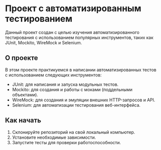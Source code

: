 # Проект с автоматизированным тестированием

Данный проект создан с целью изучения автоматизированного тестирования с использованием популярных инструментов, таких как JUnit, Mockito, WireMock и Selenium.

## О проекте

В этом проекте практикуемся в написании автоматизированных тестов с использованием следующих инструментов:

- JUnit: для написания и запуска модульных тестов.
- Mockito: для создания и работы с моками (поддельными объектами).
- WireMock: для создания и эмуляции внешних HTTP-запросов и API.
- Selenium: для автоматизации тестирования веб-интерфейса.

## Как начать

1. Склонируйте репозиторий на свой локальный компьютер.
2. Установите необходимые зависимости.
3. Запустите тесты для проверки работоспособности.
